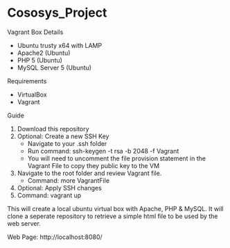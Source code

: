 # Cososys_Project

Vagrant Box Details
* Ubuntu trusty x64 with LAMP
* Apache2 (Ubuntu)
* PHP 5 (Ubuntu)
* MySQL Server 5 (Ubuntu)

Requirements
* VirtualBox
* Vagrant

Guide
1. Download this repository
2. Optional: Create a new SSH Key
    - Navigate to your .ssh folder
    - Run command: ssh-keygen -t rsa -b 2048 -f Vagrant
    - You will need to uncomment the file provision statement in the Vagrant File to copy they public key to the VM
3. Navigate to the root folder and review Vagrant file. 
    - Command: more VagrantFile
4. Optional: Apply SSH changes 
5. Command: vagrant up

This will create a local ubuntu virtual box with Apache, PHP & MySQL. It will clone a seperate repository to retrieve a simple html file to be used by the web server.

Web Page: http://localhost:8080/


